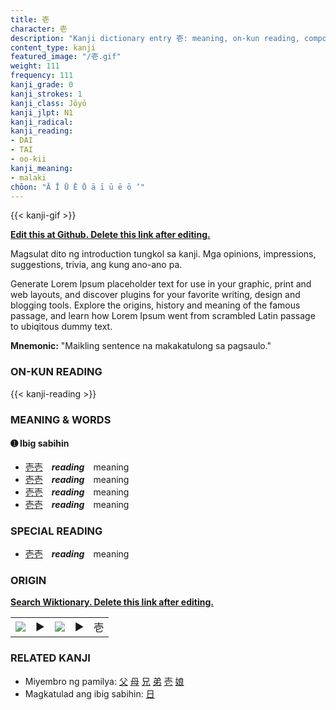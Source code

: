 ```yaml
---
title: 壱
character: 壱
description: "Kanji dictionary entry 壱: meaning, on-kun reading, compounds, origin, related kanji"
content_type: kanji
featured_image: "/壱.gif"
weight: 111
frequency: 111
kanji_grade: 0
kanji_strokes: 1
kanji_class: Jōyō
kanji_jlpt: N1
kanji_radical: 
kanji_reading: 
- DAI
- TAI
- oo-kii
kanji_meaning:
- malaki
chōon: "Ā Ī Ū Ē Ō ā ī ū ē ō ’"
---
```

[//]: # (Don't edit the line below. Kanji animated GIF code is automatically generated.)
{{< kanji-gif >}}

[//]: # (Edit below this line.)

**[Edit this at Github. Delete this link after editing.](https://github.com/tim0g/tim/tree/main/content/kanji/壱/index.md)**

Magsulat dito ng introduction tungkol sa kanji. Mga opinions, impressions, suggestions, trivia, ang kung ano-ano pa.

Generate Lorem Ipsum placeholder text for use in your graphic, print and web layouts, and discover plugins for your favorite writing, design and blogging tools. Explore the origins, history and meaning of the famous passage, and learn how Lorem Ipsum went from scrambled Latin passage to ubiqitous dummy text.
 
**Mnemonic:** "Maikling sentence na makakatulong sa pagsaulo."

### ON-KUN READING

[//]: # (Don't edit the line below. ON-KUN READING code is automatically generated.)
{{< kanji-reading >}}

### MEANING & WORDS

#### ➊ **Ibig sabihin**
  - [壱](../壱)[壱](../壱)　***reading***　meaning
  - [壱](../壱)[壱](../壱)　***reading***　meaning
  - [壱](../壱)[壱](../壱)　***reading***　meaning
  - [壱](../壱)[壱](../壱)　***reading***　meaning

### SPECIAL READING
  - [壱](../壱)[壱](../壱)　***reading***　meaning

### ORIGIN

**[Search Wiktionary. Delete this link after editing.](https://wiktionary.org/wiki/壱)**
<table class="kanji-table"><tr><td>
<img src="60px-壱-bronze.svg.png">
</td><td>▶</td><td>
<img src="60px-壱-oracle.svg.png">
</td><td>▶</td>
<td class="kanji-origin">壱</td>
</tr></table>

### RELATED KANJI
- Miyembro ng pamilya: [父](../父) [母](../母) [兄](../兄) [弟](../弟) [壱](../壱) [娘](../娘)
- Magkatulad ang ibig sabihin: [日](../日)
